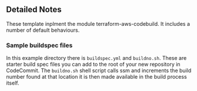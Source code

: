 ## Detailed Notes
These template inplment the module terraform-aws-codebuild. It includes a number of default behaviours.

### Sample buildspec files
In this example directory there is `buildspec.yml` and `buildno.sh`. These are starter build spec files you can add to the root of your new repository in CodeCommit. The `buildno.sh` shell script calls ssm and increments the build number found at that location it is then made available in the build process itself.
